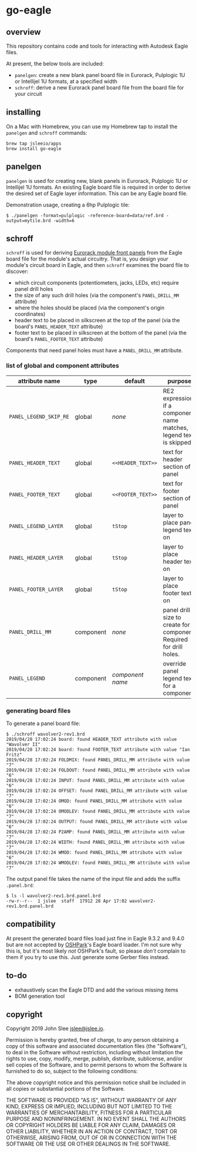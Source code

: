 # go-eagle

## overview

This repository contains code and tools for interacting with Autodesk Eagle files.

At present, the below tools are included:

* `panelgen`: create a new blank panel board file in Eurorack, Pulplogic 1U or
  Intellijel 1U formats, at a specified width
* `schroff`: derive a new Eurorack panel board file from the board file for
  your circuit

## installing

On a Mac with Homebrew, you can use my Homebrew tap to install the `panelgen`
and `schroff` commands:

```
brew tap jsleeio/apps
brew install go-eagle
```


## panelgen

`panelgen` is used for creating new, blank panels in Eurorack, Pulplogic 1U or
Intellijel 1U formats. An existing Eagle board file is required in order to
derive the desired set of Eagle layer information. This can be any Eagle board
file.

Demonstration usage, creating a 6hp Pulplogic tile:

```
$ ./panelgen -format=pulplogic -reference-board=data/ref.brd -output=mytile.brd -width=6
```


## schroff

`schroff` is used for deriving
[Eurorack module front panels](http://www.doepfer.de/a100_man/a100m_e.htm)
from the Eagle board file for the module's actual circuitry. That is, you
design your module's circuit board in Eagle, and then `schroff` examines the
board file to discover:

* which circuit components (potentiometers, jacks, LEDs, etc) require panel drill holes
* the size of any such drill holes (via the component's `PANEL_DRILL_MM` attribute)
* where the holes should be placed (via the component's origin coordinates)
* header text to be placed in silkscreen at the top of the panel (via the board's `PANEL_HEADER_TEXT` attribute)
* footer text to be placed in silkscreen at the bottom of the panel (via the board's `PANEL_FOOTER_TEXT` attribute)

Components that need panel holes must have a `PANEL_DRILL_MM` attribute.

### list of global and component attributes

attribute name         | type      | default           | purpose
---------------------- | --------- | ----------------- | --------------------------------------------------------------------
`PANEL_LEGEND_SKIP_RE` | global    | _none_            | RE2 expression; if a component name matches, legend text is skipped
`PANEL_HEADER_TEXT`    | global    | `<<HEADER_TEXT>>` | text for header section of panel
`PANEL_FOOTER_TEXT`    | global    | `<<FOOTER_TEXT>>` | text for footer section of panel
`PANEL_LEGEND_LAYER`   | global    | `tStop`           | layer to place panel legend text on
`PANEL_HEADER_LAYER`   | global    | `tStop`           | layer to place header text on
`PANEL_FOOTER_LAYER`   | global    | `tStop`           | layer to place footer text on
`PANEL_DRILL_MM`       | component | _none_            | panel drill size to create for a component. Required for drill holes.
`PANEL_LEGEND`         | component | _component name_  | override panel legend text for a component

### generating board files

To generate a panel board file:

```
$ ./schroff wavolver2-rev1.brd
2019/04/28 17:02:24 board: found HEADER_TEXT attribute with value "Wavolver II"
2019/04/28 17:02:24 board: found FOOTER_TEXT attribute with value "Ian Fritz"
2019/04/28 17:02:24 FOLDMIX: found PANEL_DRILL_MM attribute with value "7"
2019/04/28 17:02:24 FOLDOUT: found PANEL_DRILL_MM attribute with value "6"
2019/04/28 17:02:24 INPUT: found PANEL_DRILL_MM attribute with value "6"
2019/04/28 17:02:24 OFFSET: found PANEL_DRILL_MM attribute with value "7"
2019/04/28 17:02:24 OMOD: found PANEL_DRILL_MM attribute with value "6"
2019/04/28 17:02:24 OMODLEV: found PANEL_DRILL_MM attribute with value "7"
2019/04/28 17:02:24 OUTPUT: found PANEL_DRILL_MM attribute with value "6"
2019/04/28 17:02:24 P2AMP: found PANEL_DRILL_MM attribute with value "7"
2019/04/28 17:02:24 WIDTH: found PANEL_DRILL_MM attribute with value "7"
2019/04/28 17:02:24 WMOD: found PANEL_DRILL_MM attribute with value "6"
2019/04/28 17:02:24 WMODLEV: found PANEL_DRILL_MM attribute with value "7"
```

The output panel file takes the name of the input file and adds the suffix `.panel.brd`:

```
$ ls -l wavolver2-rev1.brd.panel.brd
-rw-r--r--  1 jslee  staff  17912 28 Apr 17:02 wavolver2-rev1.brd.panel.brd
```

## compatibility

At present the generated board files load just fine in Eagle 9.3.2 and 9.4.0
but are not accepted by [OSHPark](https://oshpark.com/)'s Eagle board loader.
I'm not sure why this is, but it's most likely *not* OSHPark's fault, so please
*don't* complain to them if you try to use this. Just generate some Gerber
files instead.

## to-do

* exhaustively scan the Eagle DTD and add the various missing items
* BOM generation tool

## copyright

Copyright 2019 John Slee <jslee@jslee.io>.

Permission is hereby granted, free of charge, to any person obtaining a copy of
this software and associated documentation files (the "Software"), to deal in
the Software without restriction, including without limitation the rights to
use, copy, modify, merge, publish, distribute, sublicense, and/or sell copies
of the Software, and to permit persons to whom the Software is furnished to do
so, subject to the following conditions:

The above copyright notice and this permission notice shall be included in all
copies or substantial portions of the Software.

THE SOFTWARE IS PROVIDED "AS IS", WITHOUT WARRANTY OF ANY KIND, EXPRESS OR
IMPLIED, INCLUDING BUT NOT LIMITED TO THE WARRANTIES OF MERCHANTABILITY,
FITNESS FOR A PARTICULAR PURPOSE AND NONINFRINGEMENT. IN NO EVENT SHALL THE
AUTHORS OR COPYRIGHT HOLDERS BE LIABLE FOR ANY CLAIM, DAMAGES OR OTHER
LIABILITY, WHETHER IN AN ACTION OF CONTRACT, TORT OR OTHERWISE, ARISING FROM,
OUT OF OR IN CONNECTION WITH THE SOFTWARE OR THE USE OR OTHER DEALINGS IN THE
SOFTWARE.

